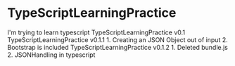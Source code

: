 # TypeScriptLearningPractice
I'm trying to learn typescript
TypeScriptLearningPractice v0.1
TypeScriptLearningPractice v0.1.1 
	1. Creating an JSON Object out of input
	2. Bootstrap is included
TypeScriptLearningPractice v0.1.2
	1. Deleted bundle.js
	2. JSONHandling in typescript